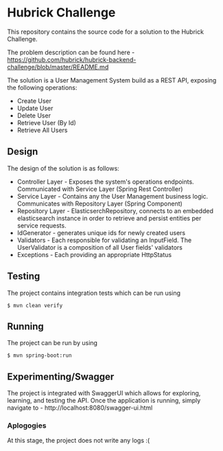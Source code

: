 # Hubrick Challenge

This repository contains the source code for a solution to the Hubrick Challenge.

The problem description can be found here - https://github.com/hubrick/hubrick-backend-challenge/blob/master/README.md

The solution is a User Management System build as a REST API, exposing the following operations:

* Create User
* Update User
* Delete User
* Retrieve User (By Id)
* Retrieve All Users

## Design

The design of the solution is as follows:

* Controller Layer - Exposes the system's operations endpoints. Communicated with Service Layer (Spring Rest Controller)
* Service Layer - Contains any the User Management business logic. Communicates with Repository Layer (Spring Component)
* Repository Layer - ElasticserchRepository, connects to an embedded elasticsearch instance in order to retrieve and persist   entities per service requests.
* IdGenerator - generates unique ids for newly created users
* Validators - Each responsible for validating an InputField.  The UserValidator is a composition of all User fields'          validators
* Exceptions - Each providing an appropriate HttpStatus
 
## Testing

The project contains integration tests which can be run using 

```
$ mvn clean verify
```

## Running

The project can be run by using

```
$ mvn spring-boot:run
```

## Experimenting/Swagger

The project is integrated with SwaggerUI which allows for exploring, learning, and testing the API.  Once the application is running, simply navigate to - http://localhost:8080/swagger-ui.html

### Aplogogies

At this stage, the project does not write any logs :(


